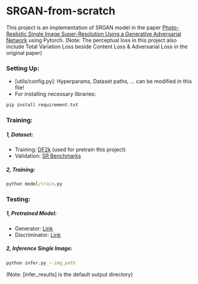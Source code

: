 # SRGAN-from-scratch
This project is an implementation of SRGAN model in the paper [Photo-Realistic Single Image Super-Resolution Using a Generative Adversarial Network](https://arxiv.org/abs/1609.04802) using Pytorch. 
(Note: The perceptual loss in this project also include Total Variation Loss beside Content Loss & Adversarial Loss in the original paper)

### Setting Up: 
- [utils/config.py]: Hyperparams, Dataset paths, ... can be modified in this file!
- For installing necessary libraries:
```cmd
pip install requirement.txt
```

### Training:
##### 1, Dataset: 
- Training: [DF2k](https://www.kaggle.com/datasets/anvu1204/df2kdata) (used for pretrain this project)
- Validation: [SR Benchmarks](https://www.kaggle.com/datasets/jesucristo/super-resolution-benchmarks)
##### 2, Training:
```cmd
python model/train.py
```

### Testing:
##### 1, Pretrained Model:
- Generator: [Link](https://drive.google.com/file/d/1xLbD_NzM-QC0exkdGCznUy5-CZ4BJUbs/view?usp=drive_link)
- Discriminator: [Link](https://drive.google.com/file/d/1vIPPjmsyHlebEiw_28liA0XpU_-jJfwA/view?usp=drive_link)
##### 2, Inference Single Image:
```cmd
python infer.py --img_path
```
(Note: [infer_results] is the default output directory)
